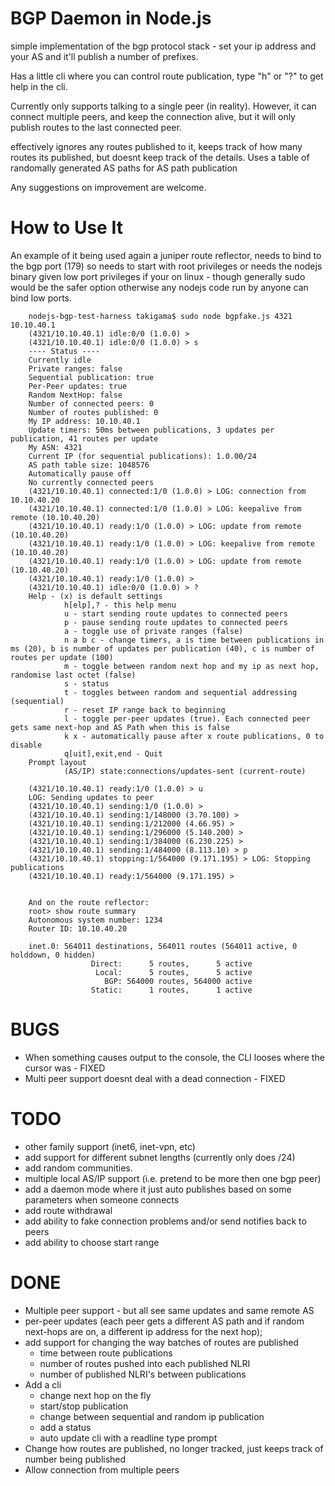 
BGP Daemon in Node.js
=====================

simple implementation of the bgp protocol stack - set your ip address and your AS and it'll publish a
number of prefixes.

Has a little cli where you can control route publication, type "h" or "?" to get help in the cli.

Currently only supports talking to a single peer (in reality). However, it can connect multiple peers, and
keep the connection alive, but it will only publish routes to the last connected peer.

effectively ignores any routes published to it, keeps track of how many routes its published, but doesnt
keep track of the details. Uses a table of randomally generated AS paths for AS path publication

Any suggestions on improvement are welcome.





How to Use It
=============

An example of it being used again a juniper route reflector, needs to bind to the bgp port (179) so needs
to start with root privileges or needs the nodejs binary given low port privileges if your on linux - though
generally sudo would be the safer option otherwise any nodejs code run by anyone can bind low ports. 

		nodejs-bgp-test-harness takigama$ sudo node bgpfake.js 4321 10.10.40.1
		(4321/10.10.40.1) idle:0/0 (1.0.0) > 
		(4321/10.10.40.1) idle:0/0 (1.0.0) > s
		---- Status ----
		Currently idle
		Private ranges: false
		Sequential publication: true
		Per-Peer updates: true
		Random NextHop: false
		Number of connected peers: 0
		Number of routes published: 0
		My IP address: 10.10.40.1
		Update timers: 50ms between publications, 3 updates per publication, 41 routes per update
		My ASN: 4321
		Current IP (for sequential publications): 1.0.00/24
		AS path table size: 1048576
		Automatically pause off
		No currently connected peers
		(4321/10.10.40.1) connected:1/0 (1.0.0) > LOG: connection from 10.10.40.20
		(4321/10.10.40.1) connected:1/0 (1.0.0) > LOG: keepalive from remote (10.10.40.20)
		(4321/10.10.40.1) ready:1/0 (1.0.0) > LOG: update from remote (10.10.40.20)
		(4321/10.10.40.1) ready:1/0 (1.0.0) > LOG: keepalive from remote (10.10.40.20)
		(4321/10.10.40.1) ready:1/0 (1.0.0) > LOG: update from remote (10.10.40.20)
		(4321/10.10.40.1) ready:1/0 (1.0.0) >
		(4321/10.10.40.1) idle:0/0 (1.0.0) > ?
		Help - (x) is default settings
		        h[elp],? - this help menu
		        u - start sending route updates to connected peers
		        p - pause sending route updates to connected peers
		        a - toggle use of private ranges (false)
		        n a b c - change timers, a is time between publications in ms (20), b is number of updates per publication (40), c is number of routes per update (100)
		        m - toggle between random next hop and my ip as next hop, randomise last octet (false)
		        s - status
		        t - toggles between random and sequential addressing (sequential)
		        r - reset IP range back to beginning
		        l - toggle per-peer updates (true). Each connected peer gets same next-hop and AS Path when this is false
		        k x - automatically pause after x route publications, 0 to disable
		        q[uit],exit,end - Quit
		Prompt layout
		        (AS/IP) state:connections/updates-sent (current-route)

		(4321/10.10.40.1) ready:1/0 (1.0.0) > u
		LOG: Sending updates to peer
		(4321/10.10.40.1) sending:1/0 (1.0.0) > 
		(4321/10.10.40.1) sending:1/148000 (3.70.100) > 
		(4321/10.10.40.1) sending:1/212000 (4.66.95) > 
		(4321/10.10.40.1) sending:1/296000 (5.140.200) > 
		(4321/10.10.40.1) sending:1/384000 (6.230.225) > 
		(4321/10.10.40.1) sending:1/484000 (8.113.10) > p
		(4321/10.10.40.1) stopping:1/564000 (9.171.195) > LOG: Stopping publications
		(4321/10.10.40.1) ready:1/564000 (9.171.195) > 
		
		
		And on the route reflector:
		root> show route summary 
		Autonomous system number: 1234
		Router ID: 10.10.40.20
		
		inet.0: 564011 destinations, 564011 routes (564011 active, 0 holddown, 0 hidden)
		              Direct:      5 routes,      5 active
		               Local:      5 routes,      5 active
		                 BGP: 564000 routes, 564000 active
		              Static:      1 routes,      1 active
		





BUGS
====
 - When something causes output to the console, the CLI looses where the cursor was - FIXED
 - Multi peer support doesnt deal with a dead connection - FIXED


TODO
====
 - other family support (inet6, inet-vpn, etc)
 - add support for different subnet lengths (currently only does /24)
 - add random communities.
 - multiple local AS/IP support (i.e. pretend to be more then one bgp peer)
 - add a daemon mode where it just auto publishes based on some parameters when someone connects
 - add route withdrawal
 - add ability to fake connection problems and/or send notifies back to peers
 - add ability to choose start range

 
 

 
 
DONE
====
 - Multiple peer support - but all see same updates and same remote AS
 - per-peer updates (each peer gets a different AS path and if random next-hops are on, a different ip address for the next hop);
 - add support for changing the way batches of routes are published
 	- time between route publications
 	- number of routes pushed into each published NLRI
 	- number of published NLRI's between publications
 - Add a cli
   - change next hop on the fly
   - start/stop publication
   - change between sequential and random ip publication
   - add a status
   - auto update cli with a readline type prompt
 - Change how routes are published, no longer tracked, just keeps track of number being published
 - Allow connection from multiple peers

